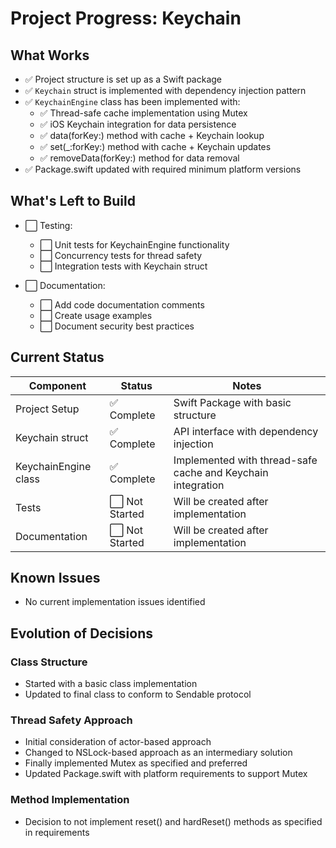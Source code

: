 # Project Progress: Keychain

## What Works

- ✅ Project structure is set up as a Swift package
- ✅ `Keychain` struct is implemented with dependency injection pattern
- ✅ `KeychainEngine` class has been implemented with:
  - ✅ Thread-safe cache implementation using Mutex
  - ✅ iOS Keychain integration for data persistence
  - ✅ data(forKey:) method with cache + Keychain lookup
  - ✅ set(_:forKey:) method with cache + Keychain updates
  - ✅ removeData(forKey:) method for data removal
- ✅ Package.swift updated with required minimum platform versions

## What's Left to Build

- ⬜ Testing:
  - ⬜ Unit tests for KeychainEngine functionality
  - ⬜ Concurrency tests for thread safety
  - ⬜ Integration tests with Keychain struct

- ⬜ Documentation:
  - ⬜ Add code documentation comments
  - ⬜ Create usage examples
  - ⬜ Document security best practices

## Current Status

| Component | Status | Notes |
|-----------|--------|-------|
| Project Setup | ✅ Complete | Swift Package with basic structure |
| Keychain struct | ✅ Complete | API interface with dependency injection |
| KeychainEngine class | ✅ Complete | Implemented with thread-safe cache and Keychain integration |
| Tests | ⬜ Not Started | Will be created after implementation |
| Documentation | ⬜ Not Started | Will be created after implementation |

## Known Issues

- No current implementation issues identified

## Evolution of Decisions

### Class Structure
- Started with a basic class implementation
- Updated to final class to conform to Sendable protocol

### Thread Safety Approach
- Initial consideration of actor-based approach 
- Changed to NSLock-based approach as an intermediary solution
- Finally implemented Mutex as specified and preferred
- Updated Package.swift with platform requirements to support Mutex

### Method Implementation
- Decision to not implement reset() and hardReset() methods as specified in requirements
